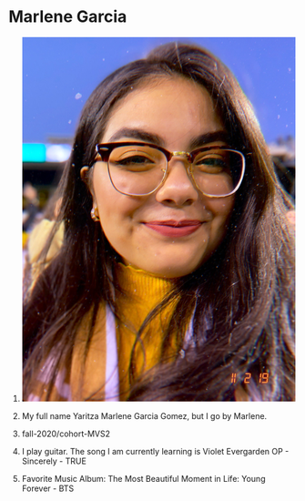 # Marlene Garcia 
1) ![](IMG_0571.JPG)

2) My full name Yaritza Marlene Garcia Gomez, but I go by Marlene.

3) fall-2020/cohort-MVS2

4) I play guitar. The song I am currently learning is Violet Evergarden OP - Sincerely - TRUE

5) Favorite Music Album: The Most Beautiful Moment in Life: Young Forever - BTS

